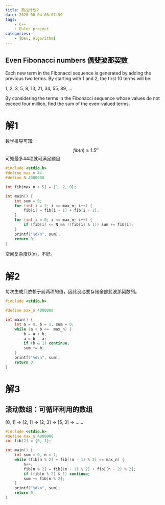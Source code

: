 ```yaml
---
title: 欧拉计划2
date: 2020-08-04 08:07:59
tags:
    - C++
    - Euler project
categories:
    - [Dev, Algorithm]
---
```






## **Even Fibonacci numbers** **偶斐波那契数**

Each new term in the Fibonacci sequence is generated by adding the previous two terms. By starting with 1 and 2, the first 10 terms will be:

1, 2, 3, 5, 8, 13, 21, 34, 55, 89, ...

By considering the terms in the Fibonacci sequence whose values do not exceed four million, find the sum of the even-valued terms.



# 解1

数学推导可知:
$$
fib(n) \geq 1.5^n
$$
可知最多44项就可满足题目

```c++
#include <stdio.h>
#define max_n 44
#define N 4000000

int fib[max_n + 5] = {1, 2, 0};

int main() {
    int sum = 0;
    for (int i = 2; i <= max_n; i++) {
        fib[i] = fib[i - 1] + fib[i - 2];
    }
    for (int i = 0; i <= max_n; i++) {
        if (fib[i] <= N && !(fib[i] & 1)) sum += fib[i];
    }
    printf("%d\n", sum);
    return 0;
}
```

空间复杂度O(n)，不好。



# 解2

每次生成只依赖于前两项的值，因此没必要存储全部斐波那契数列。

```c++
#include <stdio.h>

#define max_n 4000000

int main() {
    int a = 0, b = 1, sum = 0;
    while (a + b <=  max_n) {
        b = a + b;
        a = b - a;
        if (b & 1) continue;
        sum += b;
    }
    printf("%d\n", sum);
    return 0;
}
```





# 解3



## 滚动数组：可循环利用的数组

[0, 1] => [2, 1] => [2, 3] => [5, 3] => ......



```c++
#include <stdio.h>
#define max_n 4000000
int fib[2] = {0, 1};

int main() {
    int sum = 0, n = 1;
    while (fib[n % 2] + fib[(n - 1) % 2] <= max_n) {
        n++;
        fib[n % 2] = fib[(n - 1) % 2] + fib[(n - 2) % 2];
        if (fib[n % 2] & 1) continue;
        sum += fib[n % 2];
    }
    printf("%d\n", sum);
    return 0;
}
```

